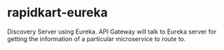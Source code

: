 # rapidkart-eureka

Discovery Server using Eureka. API Gateway will talk to Eureka server for getting the information of a particular microservice to route to.
